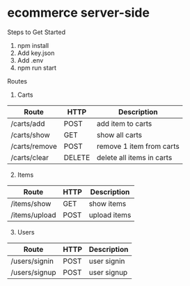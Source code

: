 # ecommerce server-side

Steps to Get Started

1. npm install
2. Add key.json
3. Add .env
4. npm run start

Routes

1. Carts

| Route         | HTTP   | Description               |
|---------------|--------|---------------------------|
| /carts/add    | POST   | add item to carts         |
| /carts/show   | GET    | show all carts            |
| /carts/remove | POST   | remove 1 item from carts  |
| /carts/clear  | DELETE | delete all items in carts |

2. Items

| Route         | HTTP   | Description               |
|---------------|--------|---------------------------|
| /items/show   | GET    | show items                |
| /items/upload | POST   | upload items              |

3. Users

| Route         | HTTP   | Description               |
|---------------|--------|---------------------------|
| /users/signin | POST   | user signin               |
| /users/signup | POST   | user signup               |


